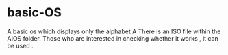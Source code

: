 # basic-OS
A basic os which displays only the alphabet A
There is an ISO file within the AIOS folder.
Those who are interested in checking whether it works , it can be used .
